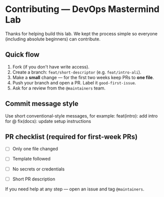 # Contributing — DevOps Mastermind Lab


Thanks for helping build this lab. We kept the process simple so everyone (including absolute beginners) can contribute.


## Quick flow
1. Fork (if you don't have write access).
2. Create a branch: `feat/short-descriptor` (e.g. `feat/intro-ali`).
3. Make a **small** change — for the first two weeks keep PRs to **one file**.
4. Push your branch and open a PR. Label it `good-first-issue`.
5. Ask for a review from the `@maintainers` team.


## Commit message style
Use short conventional-style messages, for example:
feat(intro): add intro for @ fix(docs): update setup instructions



## PR checklist (required for first-week PRs)
- [ ] Only one file changed
- [ ] Template followed
- [ ] No secrets or credentials
- [ ] Short PR description


If you need help at any step — open an issue and tag `@maintainers`.